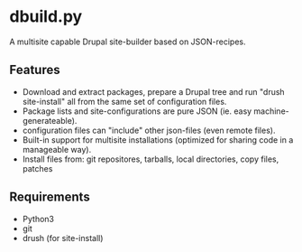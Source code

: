 dbuild.py
=========

A multisite capable Drupal site-builder based on JSON-recipes.

Features
--------

* Download and extract packages, prepare a Drupal tree and run "drush site-install" all from the same set of configuration files.
* Package lists and site-configurations are pure JSON (ie. easy machine-generateable).
* configuration files can "include" other json-files (even remote files).
* Built-in support for multisite installations (optimized for sharing code in a manageable way).
* Install files from: git repositores, tarballs, local directories, copy files, patches

Requirements
------------

* Python3
* git
* drush (for site-install)

